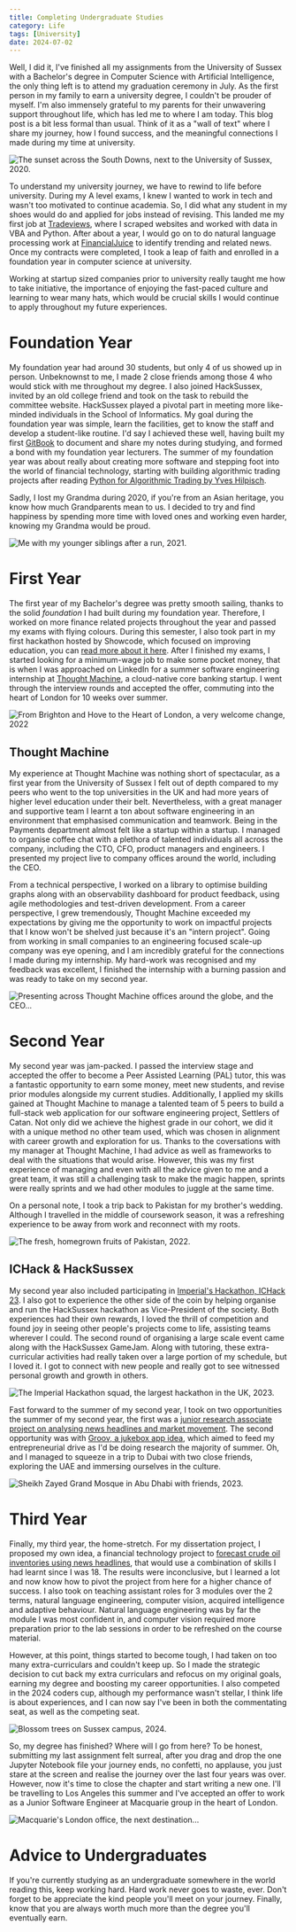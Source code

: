 ```yaml
---
title: Completing Undergraduate Studies
category: Life
tags: [University]
date: 2024-07-02
---
```


Well, I did it, I've finished all my assignments from the University of Sussex with a Bachelor's degree in Computer Science with Artificial Intelligence, the only thing left is to attend my graduation ceremony in July. As the first person in my family to earn a university degree, I couldn't be prouder of myself.  I'm also immensely grateful to my parents for their unwavering support throughout life, which has led me to where I am today. This blog post is a bit less formal than usual. Think of it as a "wall of text" where I share my journey, how I found success, and the meaningful connections I made during my time at university.

![The sunset across the South Downs, next to the University of Sussex, 2020.](../images/post-images/south-downs-sunset.jpg)

To understand my university journey, we have to rewind to life before university. During my A level exams, I knew I wanted to work in tech and wasn't too motivated to continue academia. So, I did what any student in my shoes would do and applied for jobs instead of revising. This landed me my first job at [Tradeviews](https://tradeviews.net), where I scraped websites and worked with data in VBA and Python. After about a year, I would go on to do natural language processing work at [FinancialJuice](https://www.financialjuice.com/home) to identify trending and related news. Once my contracts were completed, I took a leap of faith and enrolled in a foundation year in computer science at university.

Working at startup sized companies prior to university really taught me how to take initiative, the importance of enjoying the fast-paced culture and learning to wear many hats, which would be crucial skills I would continue to apply throughout my future experiences.

# Foundation Year

My foundation year had around 30 students, but only 4 of us showed up in person. Unbeknownst to me, I made 2 close friends among those 4 who would stick with me throughout my degree. I also joined HackSussex, invited by an old college friend and took on the task to rebuild the committee website. HackSussex played a pivotal part in meeting more like-minded individuals in the School of Informatics. My goal during the foundation year was simple, learn the facilities, get to know the staff and develop a student-like routine. I'd say I achieved these well, having built my first [GitBook](https://adnantech.gitbook.io/university-notes/-MRQULtOLYU5lI8KtH0S/) to document and share my notes during studying, and formed a bond with my foundation year lecturers. The summer of my foundation year was about really about creating more software and stepping foot into the world of financial technology, starting with building algorithmic trading projects after reading [Python for Algorithmic Trading by Yves Hilpisch](https://www.oreilly.com/library/view/python-for-algorithmic/9781492053347/).

Sadly, I lost my Grandma during 2020, if you're from an Asian heritage, you know how much Grandparents mean to us. I decided to try and find happiness by spending more time with loved ones and working even harder, knowing my Grandma would be proud.

![Me with my younger siblings after a run, 2021.](../images/post-images/me-and-family.jpg)

# First Year

The first year of my Bachelor's degree was pretty smooth sailing, thanks to the solid *foundation* I had built during my foundation year. Therefore, I worked on more finance related projects throughout the year and passed my exams with flying colours. During this semester, I also took part in my first hackathon hosted by Showcode, which focused on improving education, you can [read more about it here](https://adnanquisar.com/study-quest/). After I finished my exams, I started looking for a minimum-wage job to make some pocket money, that is when I was approached on LinkedIn for a summer software engineering internship at [Thought Machine](https://www.thoughtmachine.net/), a cloud-native core banking startup. I went through the interview rounds and accepted the offer, commuting into the heart of London for 10 weeks over summer.

![From Brighton and Hove to the Heart of London, a very welcome change, 2022](../images/post-images/thought-machine-starting-date.jpg)

## Thought Machine

My experience at Thought Machine was nothing short of spectacular, as a first year from the University of Sussex I felt out of depth compared to my peers who went to the top universities in the UK and had more years of higher level education under their belt. Nevertheless, with a great manager and supportive team I learnt a ton about software engineering in an environment that emphasised communication and teamwork. Being in the Payments department almost felt like a startup within a startup. I managed to organise coffee chat with a plethora of talented individuals  all across the company, including the CTO, CFO, product managers and engineers. I presented my project live to company offices around the world, including the CEO.

From a technical perspective, I worked on a library to optimise building graphs along with an observability dashboard for product feedback, using agile methodologies and test-driven development. From a career perspective, I grew tremendously, Thought Machine exceeded my expectations by giving me the opportunity to work on impactful projects that I know won't be shelved just because it's an "intern project". Going from working in small companies to an engineering focused scale-up company was eye opening, and I am incredibly grateful for the connections I made during my internship. My hard-work was recognised and my feedback was excellent, I finished the internship with a burning passion and was ready to take on my second year.

![Presenting across Thought Machine offices around the globe, and the CEO...](../images/post-images/thought-machine-presenting.png)

# Second Year

My second year was jam-packed. I passed the interview stage and accepted the offer to become a Peer Assisted Learning (PAL) tutor, this was a fantastic opportunity to earn some money, meet new students, and revise prior modules alongside my current studies. Additionally, I applied my skills gained at Thought Machine to manage a talented team of 5 peers to build a full-stack web application for our software engineering project, Settlers of Catan. Not only did we achieve the highest grade in our cohort, we did it with a unique method no other team used, which was chosen in alignment with career growth and exploration for us. Thanks to the coversations with my manager at Thought Machine, I had advice as well as frameworks to deal with the situations that would arise. However, this was my first experience of managing and even with all the advice given to me and a great team, it was still a challenging task to make the magic happen, sprints were really sprints and we had other modules to juggle at the same time.

On a personal note, I took a trip back to Pakistan for my brother's wedding. Although I travelled in the middle of coursework season, it was a refreshing experience to be away from work and reconnect with my roots.

![The fresh, homegrown fruits of Pakistan, 2022.](../images/post-images/homegrown-oranges-pakistan.jpg)

## ICHack & HackSussex

My second year also included participating in [Imperial's Hackathon, ICHack 23](https://adnanquisar.com/ichack-23/). I also got to experience the other side of the coin by helping organise and run the HackSussex hackathon as Vice-President of the society. Both experiences had their own rewards, I loved the thrill of competition and found joy in seeing other people's projects come to life, assisting teams wherever I could. The second round of organising a large scale event came along with the HackSussex GameJam. Along with tutoring, these extra-curricular activities had really taken over a large portion of my schedule, but I loved it. I got to connect with new people and really got to see witnessed personal growth and growth in others.

![The Imperial Hackathon squad, the largest hackathon in the UK, 2023.](../images/post-images/ichack-team-photo.jpg)

Fast forward to the summer of my second year, I took on two opportunities the summer of my second year, the first was a [junior research associate project on analysing news headlines and market movement](https://adnanquisar.com/time-is-money/). The second opportunity was with [Groov, a jukebox app idea](https://adnanquisar.com/groov/), which aimed to feed my entrepreneurial drive as I'd be doing research the majority of summer. Oh, and I managed to squeeze in a trip to Dubai with two close friends, exploring the UAE and immersing ourselves in the culture.

![Sheikh Zayed Grand Mosque in Abu Dhabi with friends, 2023.](../images/post-images/abu-dhabi-mosque-group-photo.jpg)

# Third Year

Finally, my third year, the home-stretch. For my dissertation project, I proposed my own idea, a financial technology project to [forecast crude oil inventories using news headlines](https://adnanquisar.com/crude-oil-inventory-forecasting/), that would use a combination of skills I had learnt since I was 18. The results were inconclusive, but I learned a lot and now know how to pivot the project from here for a higher chance of success. I also took on teaching assistant roles for 3 modules over the 2 terms, natural language engineering, computer vision, acquired intelligence and adaptive behaviour. Natural language engineering was by far the module I was most confident in, and computer vision required more preparation prior to the lab sessions in order to be refreshed on the course material.

However, at this point, things started to become tough, I had taken on too many extra-curriculars and couldn't keep up. So I made the strategic decision to cut back my extra curriculars and refocus on my original goals, earning my degree and boosting my career opportunities. I also competed in the 2024 coders cup, although my performance wasn't stellar, I think life is about experiences, and I can now say I've been in both the commentating seat, as well as the competing seat.

![Blossom trees on Sussex campus, 2024.](../images/post-images/blossom-trees-campus.jpg)

So, my degree has finished? Where will I go from here? To be honest, submitting my last assignment felt surreal, after you drag and drop the one Jupyter Notebook file your journey ends, no confetti, no applause, you just stare at the screen and realise the journey over the last four years was over. However, now it's time to close the chapter and start writing a new one. I'll be travelling to Los Angeles this summer and I've accepted an offer to work as a Junior Software Engineer at Macquarie group in the heart of London.

![Macquarie's London office, the next destination...](../images/post-images/macquarie-office.jpg)

# Advice to Undergraduates

If you're currently studying as an undergraduate somewhere in the world reading this, keep working hard. Hard work never goes to waste, ever. Don't forget to be appreciate the kind people you'll meet on your journey. Finally, know that you are always worth much more than the degree you'll eventually earn.